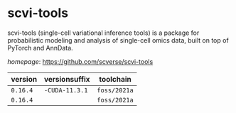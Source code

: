 # scvi-tools

scvi-tools (single-cell variational inference tools) is a package for probabilistic modeling and analysis of single-cell omics data, built on top of PyTorch and AnnData.

*homepage*: <https://github.com/scverse/scvi-tools>

version | versionsuffix | toolchain
--------|---------------|----------
``0.16.4`` | ``-CUDA-11.3.1`` | ``foss/2021a``
``0.16.4`` |  | ``foss/2021a``
